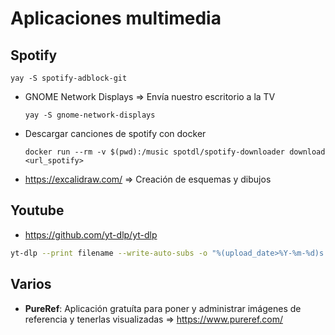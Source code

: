 # Aplicaciones multimedia

## Spotify

    yay -S spotify-adblock-git
    

 * GNOME Network Displays => Envía nuestro escritorio a la TV 
   ``` 
   yay -S gnome-network-displays
   ```
 * Descargar canciones de spotify con docker
   ```
   docker run --rm -v $(pwd):/music spotdl/spotify-downloader download <url_spotify>
   ```
 * https://excalidraw.com/ => Creación de esquemas y dibujos

## Youtube
 * https://github.com/yt-dlp/yt-dlp
```bash
yt-dlp --print filename --write-auto-subs -o "%(upload_date>%Y-%m-%d)s %(channel)s - %(playlist_index) %(title)s.%(ext)s" <youtube_url>
```

## Varios
 * **PureRef**: Aplicación gratuíta para poner y administrar imágenes de referencia y tenerlas visualizadas => https://www.pureref.com/